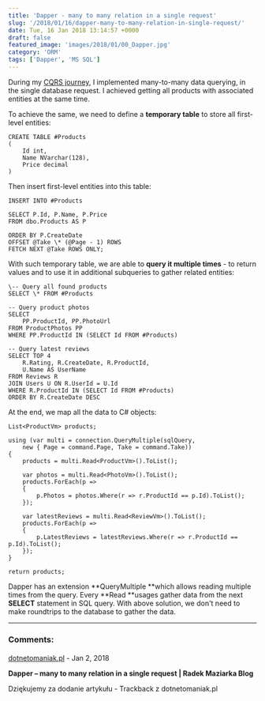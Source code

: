 ```yaml
---
title: 'Dapper - many to many relation in a single request'
slug: '/2018/01/16/dapper-many-to-many-relation-in-single-request/'
date: Tue, 16 Jan 2018 13:14:57 +0000
draft: false
featured_image: 'images/2018/01/00_Dapper.jpg'
category: 'ORM'
tags: ['Dapper', 'MS SQL']
---
```


During my [CQRS journey](/2017/08/19/cqrs-first-step-split-to-commands-and-queries/), I implemented many-to-many data querying, in the single database request. I achieved getting all products with associated entities at the same time.

To achieve the same, we need to define a **temporary table** to store all first-level entities:
```
CREATE TABLE #Products
(
	Id int, 
	Name NVarchar(128),
	Price decimal
)
```
Then insert first-level entities into this table:
```
INSERT INTO #Products

SELECT P.Id, P.Name, P.Price
FROM dbo.Products AS P

ORDER BY P.CreateDate
OFFSET @Take \* (@Page - 1) ROWS
FETCH NEXT @Take ROWS ONLY;
```
With such temporary table, we are able to **query it multiple times** - to return values and to use it in additional subqueries to gather related entities:
```
\-- Query all found products
SELECT \* FROM #Products
	
-- Query product photos
SELECT 
	PP.ProductId, PP.PhotoUrl
FROM ProductPhotos PP
WHERE PP.ProductId IN (SELECT Id FROM #Products)
	
-- Query latest reviews
SELECT TOP 4
	R.Rating, R.CreateDate, R.ProductId,
	U.Name AS UserName
FROM Reviews R
JOIN Users U ON R.UserId = U.Id
WHERE R.ProductId IN (SELECT Id FROM #Products)
ORDER BY R.CreateDate DESC
```
At the end, we map all the data to C# objects:
```
List<ProductVm> products;

using (var multi = connection.QueryMultiple(sqlQuery,
    new { Page = command.Page, Take = command.Take))
{
	products = multi.Read<ProductVm>().ToList();

	var photos = multi.Read<PhotoVm>().ToList();
	products.ForEach(p =>
	{
		p.Photos = photos.Where(r => r.ProductId == p.Id).ToList();
	});

	var latestReviews = multi.Read<ReviewVm>().ToList();
	products.ForEach(p =>
	{
		p.LatestReviews = latestReviews.Where(r => r.ProductId == p.Id).ToList();
	});
}

return products;
```
Dapper has an extension **QueryMultiple **which allows reading multiple times from the query. Every **Read **usages gather data from the next **SELECT** statement in SQL query. With above solution, we don't need to make roundtrips to the database to gather the data.

---
### Comments:
#### 
[dotnetomaniak.pl](https://dotnetomaniak.pl/Dapper-many-to-many-relation-in-a-single-request-Radek-Maziarka-Blog "") - <time datetime="2018-01-16 15:01:12">Jan 2, 2018</time>

**Dapper – many to many relation in a single request | Radek Maziarka Blog**

Dziękujemy za dodanie artykułu - Trackback z dotnetomaniak.pl
